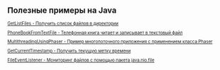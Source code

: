 <small>

## Полезные примеры на Java

<small>

[GetListFiles - Получить список файлов в директории](https://github.com/aykononov/JavaExamples/tree/main/src/main/java/package01/GetListFiles.java "https://github.com/aykononov/JavaExamples/tree/main/src/main/java/package01/ListFilesDemo.java")

[PhoneBookFromTextFile - Телефонная книга читает и записывает в текстовый файл](https://github.com/aykononov/JavaExamples/tree/main/src/main/java/package02/PhoneBookFromTextFile.java "https://github.com/aykononov/JavaExamples/tree/main/src/main/java/package02/PhoneBookFromTextFile.java")

[MultithreadingUsingPhaser - Пример многопоточного приложения с применением класса Phaser](https://github.com/aykononov/JavaExamples/tree/main/src/main/java/package03/MultithreadingUsingPhaser.java "https://github.com/aykononov/JavaExamples/tree/main/src/main/java/package03/PhaseThreadDemo.java")

[GetCurrentTimestamp - Получить текущую метку времени](https://github.com/aykononov/JavaExamples/tree/main/src/main/java/package04/GetCurrentTimestamp.java "https://github.com/aykononov/JavaExamples/tree/main/src/main/java/package04/GetCurrentTimestamp.java")

[FileEventListener - Мониторинг файлов с помощью пакета java.nio.file](https://github.com/aykononov/JavaExamples/tree/main/src/main/java/package05/FileEventListener.java "https://github.com/aykononov/JavaExamples/tree/main/src/main/java/package05/FileEventListener.java")

</small>

</small>